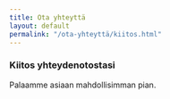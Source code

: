 ```yaml
---
title: Ota yhteyttä
layout: default
permalink: "/ota-yhteyttä/kiitos.html"
---
```


### Kiitos yhteydenotostasi

Palaamme asiaan mahdollisimman pian.

<script>
    ga('send', 'event', 'contact-form', 'thank-you-reached');
    mixpanel.track("Contact form Thank you message reached.");
</script>